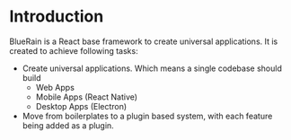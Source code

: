 # Introduction

BlueRain is a React base framework to create universal applications. It is created to achieve following tasks:

* Create universal applications. Which means a single codebase should build
  * Web Apps
  * Mobile Apps \(React Native\)
  * Desktop Apps \(Electron\)
* Move from boilerplates to a plugin based system, with each feature being added as a plugin.

